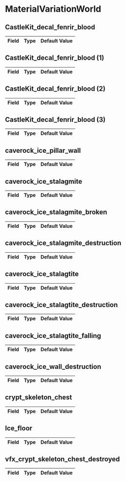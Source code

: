 # MaterialVariationWorld

## CastleKit_decal_fenrir_blood

|Field|Type|Default Value|
|-----|----|-------------|

## CastleKit_decal_fenrir_blood (1)

|Field|Type|Default Value|
|-----|----|-------------|

## CastleKit_decal_fenrir_blood (2)

|Field|Type|Default Value|
|-----|----|-------------|

## CastleKit_decal_fenrir_blood (3)

|Field|Type|Default Value|
|-----|----|-------------|

## caverock_ice_pillar_wall

|Field|Type|Default Value|
|-----|----|-------------|

## caverock_ice_stalagmite

|Field|Type|Default Value|
|-----|----|-------------|

## caverock_ice_stalagmite_broken

|Field|Type|Default Value|
|-----|----|-------------|

## caverock_ice_stalagmite_destruction

|Field|Type|Default Value|
|-----|----|-------------|

## caverock_ice_stalagtite

|Field|Type|Default Value|
|-----|----|-------------|

## caverock_ice_stalagtite_destruction

|Field|Type|Default Value|
|-----|----|-------------|

## caverock_ice_stalagtite_falling

|Field|Type|Default Value|
|-----|----|-------------|

## caverock_ice_wall_destruction

|Field|Type|Default Value|
|-----|----|-------------|

## crypt_skeleton_chest

|Field|Type|Default Value|
|-----|----|-------------|

## Ice_floor

|Field|Type|Default Value|
|-----|----|-------------|

## vfx_crypt_skeleton_chest_destroyed

|Field|Type|Default Value|
|-----|----|-------------|

